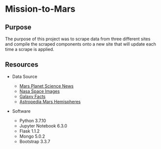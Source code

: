 # Mission-to-Mars

## Purpose
The purpose of this project was to scrape data from three different sites and compile the scraped components onto a new site that will update each time a scrape is applied.

## Resources
- Data Source
  - [Mars Planet Science News](https://redplanetscience.com/)
  - [Nasa Space Images](https://spaceimages-mars.com)
  - [Galaxy Facts](https://galaxyfacts-mars.com)
  - [Astropedia Mars Hemispheres](https://marshemispheres.com)

- Software
  - Python 3.7.10
  - Jupyter Notebook 6.3.0
  - Flask 1.1.2
  - Mongo 5.0.2
  - Bootstrap 3.3.7

